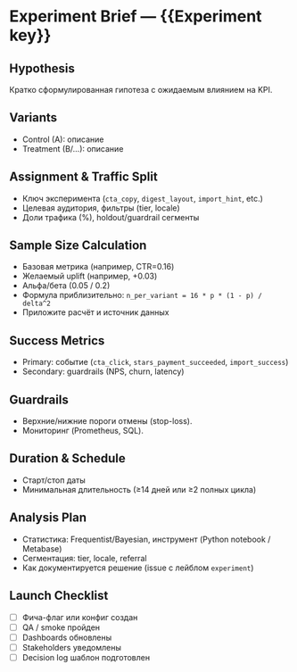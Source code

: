 # Experiment Brief — {{Experiment key}}

## Hypothesis
Кратко сформулированная гипотеза с ожидаемым влиянием на KPI.

## Variants
- Control (A): описание
- Treatment (B/...): описание

## Assignment & Traffic Split
- Ключ эксперимента (`cta_copy`, `digest_layout`, `import_hint`, etc.)
- Целевая аудитория, фильтры (tier, locale)
- Доли трафика (%), holdout/guardrail сегменты

## Sample Size Calculation
- Базовая метрика (например, CTR=0.16)
- Желаемый uplift (например, +0.03)
- Альфа/бета (0.05 / 0.2)
- Формула приблизительно: `n_per_variant = 16 * p * (1 - p) / delta^2`
- Приложите расчёт и источник данных

## Success Metrics
- Primary: событие (`cta_click`, `stars_payment_succeeded`, `import_success`)
- Secondary: guardrails (NPS, churn, latency)

## Guardrails
- Верхние/нижние пороги отмены (stop-loss).
- Мониторинг (Prometheus, SQL).

## Duration & Schedule
- Старт/стоп даты
- Минимальная длительность (≥14 дней или ≥2 полных цикла)

## Analysis Plan
- Статистика: Frequentist/Bayesian, инструмент (Python notebook / Metabase)
- Сегментация: tier, locale, referral
- Как документируется решение (issue с лейблом `experiment`)

## Launch Checklist
- [ ] Фича-флаг или конфиг создан
- [ ] QA / smoke пройден
- [ ] Dashboards обновлены
- [ ] Stakeholders уведомлены
- [ ] Decision log шаблон подготовлен
